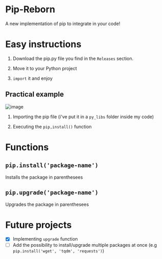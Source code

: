 # Pip-Reborn

A new implementation of pip to integrate in your code!

# Easy instructions

1. Download the pip.py file you find in the `Releases` section.

2. Move it to your Python project

3. `import` it and enjoy

## Practical example

![image](https://user-images.githubusercontent.com/76620155/201388406-fa3a7895-8693-4731-b730-2c487a93e37b.png)

1. Importing the pip file (i've put it in a `py_libs` folder inside my code)

2. Executing the `pip,install()` function

# Functions

## `pip.install('package-name')`

Installs the package in parenthesees

## `pip.upgrade('package-name')`

Upgrades the package in parenthesees

# Future projects

- [x] Implementing `upgrade` function
- [ ] Add the possibility to install/upgrade multiple packages at once (e.g `pip.install('wget', 'tqdm', 'requests')`)
